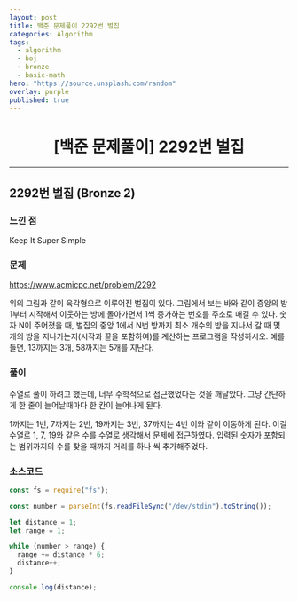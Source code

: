 ```yaml
---
layout: post
title: 백준 문제풀이 2292번 벌집
categories: Algorithm
tags:
  - algorithm
  - boj
  - bronze
  - basic-math
hero: "https://source.unsplash.com/random"
overlay: purple
published: true
---
```


# <center>[백준 문제풀이] 2292번 벌집</center>

---

## 2292번 벌집 (Bronze 2)

### 느낀 점

Keep It Super Simple

### 문제

https://www.acmicpc.net/problem/2292

위의 그림과 같이 육각형으로 이루어진 벌집이 있다. 그림에서 보는 바와 같이 중앙의 방 1부터 시작해서 이웃하는 방에 돌아가면서 1씩 증가하는 번호를 주소로 매길 수 있다. 숫자 N이 주어졌을 때, 벌집의 중앙 1에서 N번 방까지 최소 개수의 방을 지나서 갈 때 몇 개의 방을 지나가는지(시작과 끝을 포함하여)를 계산하는 프로그램을 작성하시오. 예를 들면, 13까지는 3개, 58까지는 5개를 지난다.

### 풀이

수열로 풀이 하려고 했는데, 너무 수학적으로 접근했었다는 것을 깨달았다. 그냥 간단하게 한 줄이 늘어날때마다 한 칸이 늘어나게 된다.

1까지는 1번, 7까지는 2번, 19까지는 3번, 37까지는 4번 이와 같이 이동하게 된다.
이걸 수열로 1, 7, 19와 같은 수를 수열로 생각해서 문제에 접근하였다.
입력된 숫자가 포함되는 범위까지의 수를 찾을 때까지 거리를 하나 씩 추가해주었다.

### 소스코드

```js
const fs = require("fs");

const number = parseInt(fs.readFileSync("/dev/stdin").toString());

let distance = 1;
let range = 1;

while (number > range) {
  range += distance * 6;
  distance++;
}

console.log(distance);
```
